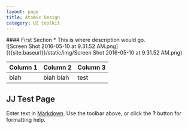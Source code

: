 ```yaml
---
layout: page
title: Atomic Design
category: UI toolkit
---
```


<div class="content-67 content-first">
#### First Section
* This is where description would go.
</div>
<div class="content-33 content-last">
![Screen Shot 2016-05-10 at 9.31.52 AM.png]({{site.baseurl}}/static/img/Screen Shot 2016-05-10 at 9.31.52 AM.png)
</div>

|Column 1|Column 2|Column 3|
---|---|---
|blah|blah blah|test|


## JJ Test Page

Enter text in [Markdown](http://daringfireball.net/projects/markdown/). Use the toolbar above, or click the **?** button for formatting help.
